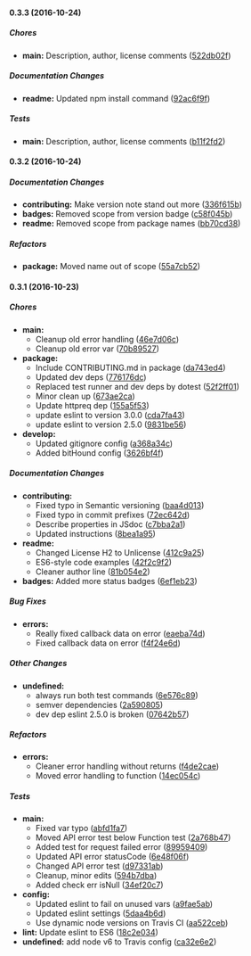 #### 0.3.3 (2016-10-24)

##### Chores

* **main:** Description, author, license comments ([522db02f](https://github.com/fvdm/nodejs-planetos/commit/522db02f8494f033fdb0264da5943c23bea5a890))

##### Documentation Changes

* **readme:** Updated npm install command ([92ac6f9f](https://github.com/fvdm/nodejs-planetos/commit/92ac6f9fb28d08f76cb21de66b8d36274b2b3281))

##### Tests

* **main:** Description, author, license comments ([b11f2fd2](https://github.com/fvdm/nodejs-planetos/commit/b11f2fd2d5a11f4a0288310172f0cd51f505f522))

#### 0.3.2 (2016-10-24)

##### Documentation Changes

* **contributing:** Make version note stand out more ([336f615b](https://github.com/fvdm/nodejs-planetos/commit/336f615b96bee15e38f6d0fb32236c4d988b7a3a))
* **badges:** Removed scope from version badge ([c58f045b](https://github.com/fvdm/nodejs-planetos/commit/c58f045bc50d996652065f8471887091f6b3e140))
* **readme:** Removed scope from package names ([bb70cd38](https://github.com/fvdm/nodejs-planetos/commit/bb70cd3800390d4b236cf36350901f1cdf5893dc))

##### Refactors

* **package:** Moved name out of scope ([55a7cb52](https://github.com/fvdm/nodejs-planetos/commit/55a7cb524161b74087d15625c53e2ffcf9aeada1))

#### 0.3.1 (2016-10-23)

##### Chores

* **main:**
  * Cleanup old error handling ([46e7d06c](https://github.com/fvdm/nodejs-planetos/commit/46e7d06cf7af39c5e9f930453c635371c3bb590f))
  * Cleanup old error var ([70b89527](https://github.com/fvdm/nodejs-planetos/commit/70b89527eb4a41c08e9696505f665091acf525a8))
* **package:**
  * Include CONTRIBUTING.md in package ([da743ed4](https://github.com/fvdm/nodejs-planetos/commit/da743ed427d958ce1f870f9c83752efefec6c746))
  * Updated dev deps ([776176dc](https://github.com/fvdm/nodejs-planetos/commit/776176dc0c7289e0bbbba66b385a09add8f623b7))
  * Replaced test runner and dev deps by dotest ([52f2ff01](https://github.com/fvdm/nodejs-planetos/commit/52f2ff01d5df15a991d191329e68a97bf76dcbd2))
  * Minor clean up ([673ae2ca](https://github.com/fvdm/nodejs-planetos/commit/673ae2ca1ccfd678acd08c72c3f2add628a9ef35))
  * Update httpreq dep ([155a5f53](https://github.com/fvdm/nodejs-planetos/commit/155a5f53a43eb964482024313875cd5845191c73))
  * update eslint to version 3.0.0 ([cda7fa43](https://github.com/fvdm/nodejs-planetos/commit/cda7fa43968d43603d6a8b9b24647ead1d760ee8))
  * update eslint to version 2.5.0 ([9831be56](https://github.com/fvdm/nodejs-planetos/commit/9831be568827183caf116658f369c305021fc92d))
* **develop:**
  * Updated gitignore config ([a368a34c](https://github.com/fvdm/nodejs-planetos/commit/a368a34c48277c28f0f7ced7af2a2de30856d223))
  * Added bitHound config ([3626bf4f](https://github.com/fvdm/nodejs-planetos/commit/3626bf4f71c7b2a6f855c850da954123837f30dc))

##### Documentation Changes

* **contributing:**
  * Fixed typo in Semantic versioning ([baa4d013](https://github.com/fvdm/nodejs-planetos/commit/baa4d013d87a9eb280ad7093eb217ad75a99581d))
  * Fixed typo in commit prefixes ([72ec642d](https://github.com/fvdm/nodejs-planetos/commit/72ec642d2642f6df87d6936117c335388aa749cd))
  * Describe properties in JSdoc ([c7bba2a1](https://github.com/fvdm/nodejs-planetos/commit/c7bba2a1a55700204b2e51a085291eb7eb525571))
  * Updated instructions ([8bea1a95](https://github.com/fvdm/nodejs-planetos/commit/8bea1a95d5af09a3b64794559ea7017649b3229f))
* **readme:**
  * Changed License H2 to Unlicense ([412c9a25](https://github.com/fvdm/nodejs-planetos/commit/412c9a25d6d0b09bc920a8c60823fe941a6b67b1))
  * ES6-style code examples ([42f2c9f2](https://github.com/fvdm/nodejs-planetos/commit/42f2c9f2fa6604e8277f6ded36298115501d2ce8))
  * Cleaner author line ([81b054e2](https://github.com/fvdm/nodejs-planetos/commit/81b054e21325bcace52b6f22a90b90834cb1962d))
* **badges:** Added more status badges ([6ef1eb23](https://github.com/fvdm/nodejs-planetos/commit/6ef1eb2377a019c00e8f363601342bc5f176facd))

##### Bug Fixes

* **errors:**
  * Really fixed callback data on error ([eaeba74d](https://github.com/fvdm/nodejs-planetos/commit/eaeba74d381e0ee1e585385b2ff4cb5466c7d17f))
  * Fixed callback data on error ([f4f24e6d](https://github.com/fvdm/nodejs-planetos/commit/f4f24e6d41237b3d64b20509325a24c15aa35536))

##### Other Changes

* **undefined:**
  * always run both test commands ([6e576c89](https://github.com/fvdm/nodejs-planetos/commit/6e576c8992f43e5f555794baedf2dceef9de873e))
  * semver dependencies ([2a590805](https://github.com/fvdm/nodejs-planetos/commit/2a590805c233a8a5395900ad4b6a37204a62f08d))
  * dev dep eslint 2.5.0 is broken ([07642b57](https://github.com/fvdm/nodejs-planetos/commit/07642b573160dd92ab95f854b84ba4162c9092e9))

##### Refactors

* **errors:**
  * Cleaner error handling without returns ([f4de2cae](https://github.com/fvdm/nodejs-planetos/commit/f4de2caeed9bd70e0f467b1683794acb07d31fcb))
  * Moved error handling to function ([14ec054c](https://github.com/fvdm/nodejs-planetos/commit/14ec054cfc08b478417647c22250ec7745e5c882))

##### Tests

* **main:**
  * Fixed var typo ([abfd1fa7](https://github.com/fvdm/nodejs-planetos/commit/abfd1fa7a1e11f5376ea963456e016b0cddcda25))
  * Moved API error test below Function test ([2a768b47](https://github.com/fvdm/nodejs-planetos/commit/2a768b473f5d24ea3126c3bec8a88731d8d20900))
  * Added test for request failed error ([89959409](https://github.com/fvdm/nodejs-planetos/commit/89959409a13b454ad08d862c0ccfe5bc66ba9865))
  * Updated API error statusCode ([6e48f06f](https://github.com/fvdm/nodejs-planetos/commit/6e48f06f885cd8fc86085e1d9ef316dd24cdf536))
  * Changed API error test ([d97331ab](https://github.com/fvdm/nodejs-planetos/commit/d97331ab583fb36be339d51152acd9532864de38))
  * Cleanup, minor edits ([594b7dba](https://github.com/fvdm/nodejs-planetos/commit/594b7dbaa56a1fb1f52764ac4799c0265a33d8d1))
  * Added check err isNull ([34ef20c7](https://github.com/fvdm/nodejs-planetos/commit/34ef20c7bc2895fae3387c2e6d53a1cd9cb9f0e5))
* **config:**
  * Updated eslint to fail on unused vars ([a9fae5ab](https://github.com/fvdm/nodejs-planetos/commit/a9fae5ab1cabdd475bc1699794d1ec469599b139))
  * Updated eslint settings ([5daa4b6d](https://github.com/fvdm/nodejs-planetos/commit/5daa4b6dc7538df0a06b232ae049c38e93fb36d0))
  * Use dynamic node versions on Travis CI ([aa522ceb](https://github.com/fvdm/nodejs-planetos/commit/aa522cebb917e2e67eb2b98bebd9badbc7fa38ed))
* **lint:** Update eslint to ES6 ([18c2e034](https://github.com/fvdm/nodejs-planetos/commit/18c2e0346bcee8c31ffce2348e1f89f72d359011))
* **undefined:** add node v6 to Travis config ([ca32e6e2](https://github.com/fvdm/nodejs-planetos/commit/ca32e6e2049e11c3882839b3134f0f757b3f6edb))

